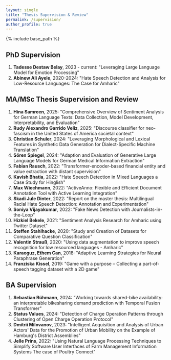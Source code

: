 ```yaml
---
layout: single
title: "Thesis Supervision & Review"
permalink: /supervision/
author_profile: true
---
```


{% include base_path %}

<div id="supervision">
  <div>
    <h2>PhD Supervision</h2>
  </div>
  <ol>
    <li><strong>Tadesse Destaw Belay</strong>, 2023 - current: "Leveraging Large Language Model for Emotion Processing"</li>
    <li><strong>Abinew Ali Ayele</strong>, 2020-2024: "Hate Speech Detection and Analysis for Low-Resource Languages: The Case for Amharic"</li>
  </ol>
  
  <div>
    <h2>MA/MSc Thesis Supervision and Review</h2>
  </div>
  <ol>
    <li><strong>Hina Samreen</strong>, 2025: "Comprehensive Overview of Sentiment Analysis for German Language Texts: Data Collection, Model Development, Interpretability, and Evaluation"</li>
    <li><strong>Rudy Alexandro Garrido Veliz</strong>, 2025: "Discourse classifier for neo-fascism in the United States of America societal context"</li>
    <li><strong>Christian Schuler</strong>, 2024: "Leveraging Morphological and Lexical Features in Synthetic Data Generation for Dialect-Specific Machine Translation"</li>
    <li><strong>Sören Spiegel</strong>, 2024: "Adaption and Evaluation of Generative Large Language Models for German Medical Information Extraction"</li>
    <li><strong>Fabian Rausch</strong>, 2022: "Transformer-encoder-based financial entity and value extraction with distant supervision"</li>
    <li><strong>Kavish Bhatia</strong>, 2022: "Hate Speech Detection in Mixed Languages a Case Study for Hinglish"</li>
    <li><strong>Max Wiechmann</strong>, 2022: "ActiveAnno: Flexible and Efficient Document Annotation Tool with Active Learning Integration"</li>
    <li><strong>Skadi Jule Dinter</strong>, 2022: "Report on the master thesis: Multilingual Racial Hate Speech Detection: Annotation and Experimentation"</li>
    <li><strong>Soniya Vijayakumar</strong>, 2022: "Fake News Detection with Journalists-in-the-Loop"</li>
    <li><strong>Hizkiel Bekele</strong>, 2021: "Sentiment Analysis Research for Amharic using Twitter Dataset"</li>
    <li><strong>Steffen Stahlhacke</strong>, 2020: "Study and Creation of Datasets for Comparative Question Classification"</li>
    <li><strong>Valentin Strauß</strong>, 2020: "Using data augmentation to improve speech recognition for low resourced languages - Amharic"</li>
    <li><strong>Karaoguz, Ethem Can</strong>, 2018: "Adaptive Learning Strategies for Neural Paraphrase Generation"</li>
    <li><strong>Franziska Kissel</strong>, 2019: "Game with a purpose – Collecting a part-of-speech tagging dataset with a 2D game"</li>
  </ol>
  
  <div>
    <h2>BA Supervision</h2>
  </div>
  <ol>
    <li><strong>Sebastian Rühmann</strong>, 2024: "Working towards shared-bike availability: an interpretable bikesharing demand prediction with Temporal Fusion Transformer"</li>
    <li><strong>Status Values</strong>, 2024: "Detection of Charge Operation Patterns through Clustering of Open Charge Operation Protocol"</li>
    <li><strong>Dmitrii Milovanov</strong>, 2023: "Intelligent Acquisition and Analysis of Urban Actors' Data for the Promotion of Urban Mobility on the Example of Hamburg's District Assemblies"</li>
    <li><strong>Jelle Prins</strong>, 2022: "Using Natural Language Processing Techniques to Simplify Software User Interfaces of Farm Management Information Systems The case of Poultry Connect"</li>
  </ol>
</div>
